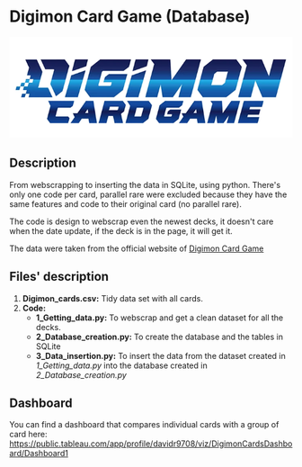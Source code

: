 # Digimon Card Game (Database)
![](Logo/digimoncardgamelogo.png)

## Description
From webscrapping to inserting the data in SQLite, using python. There's only one code per card, parallel rare were excluded because they have the same features and code to their original card (no parallel rare). 

The code is design to webscrap even the newest decks, it doesn't care when the date update, if the deck is in the page, it will get it.  

The data were taken from the official website of [Digimon Card Game](https://en.digimoncard.com/cardlist/?search=true&category=508101)

## Files' description
1. **Digimon_cards.csv:** Tidy data set with all cards. 
2. **Code:** 
   - **1_Getting_data.py:** To webscrap and get a clean dataset for all the decks.
   - **2_Database_creation.py:** To create the database and the tables in SQLite
   - **3_Data_insertion.py:** To insert the data from the dataset created in *1_Getting_data.py* into the database created in *2_Database_creation.py*

## Dashboard
You can find a dashboard that compares individual cards with a group of card here: https://public.tableau.com/app/profile/davidr9708/viz/DigimonCardsDashboard/Dashboard1
